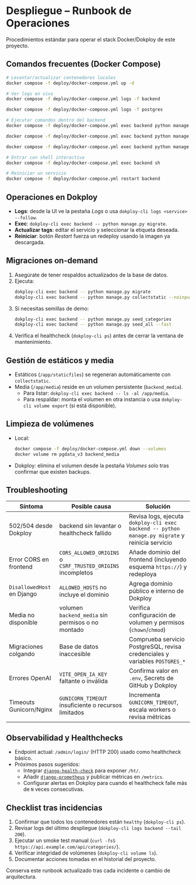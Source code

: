 # Despliegue – Runbook de Operaciones

Procedimientos estándar para operar el stack Docker/Dokploy de este proyecto.

## Comandos frecuentes (Docker Compose)

```bash
# Levantar/actualizar contenedores locales
docker compose -f deploy/docker-compose.yml up -d

# Ver logs en vivo
docker compose -f deploy/docker-compose.yml logs -f backend

docker compose -f deploy/docker-compose.yml logs -f postgres

# Ejecutar comandos dentro del backend
docker compose -f deploy/docker-compose.yml exec backend python manage.py migrate

docker compose -f deploy/docker-compose.yml exec backend python manage.py collectstatic --noinput

docker compose -f deploy/docker-compose.yml exec backend python manage.py seed_categories

# Entrar con shell interactiva
docker compose -f deploy/docker-compose.yml exec backend sh

# Reiniciar un servicio
docker compose -f deploy/docker-compose.yml restart backend
```

## Operaciones en Dokploy

- **Logs**: desde la UI ve la pestaña *Logs* o usa `dokploy-cli logs <service> --follow`.
- **Exec**: `dokploy-cli exec backend -- python manage.py migrate`.
- **Actualizar tags**: editar el servicio y seleccionar la etiqueta deseada.
- **Reiniciar**: botón *Restart* fuerza un redeploy usando la imagen ya descargada.

## Migraciones on-demand

1. Asegúrate de tener respaldos actualizados de la base de datos.
2. Ejecuta:
   ```bash
   dokploy-cli exec backend -- python manage.py migrate
   dokploy-cli exec backend -- python manage.py collectstatic --noinput
   ```
3. Si necesitas semillas de demo:
   ```bash
   dokploy-cli exec backend -- python manage.py seed_categories
   dokploy-cli exec backend -- python manage.py seed_all --fast
   ```
4. Verifica el healthcheck (`dokploy-cli ps`) antes de cerrar la ventana de mantenimiento.

## Gestión de estáticos y media

- Estáticos (`/app/staticfiles`) se regeneran automáticamente con `collectstatic`.
- Media (`/app/media`) reside en un volumen persistente (`backend_media`).
  - Para listar: `dokploy-cli exec backend -- ls -al /app/media`.
  - Para respaldar: monta el volumen en otra instancia o usa `dokploy-cli volume export` (si está disponible).

## Limpieza de volúmenes

- Local:
  ```bash
  docker compose -f deploy/docker-compose.yml down --volumes
  docker volume rm pgdata_v3 backend_media
  ```
- Dokploy: elimina el volumen desde la pestaña *Volumes* solo tras confirmar que existen backups.

## Troubleshooting

| Síntoma | Posible causa | Solución |
| ------- | ------------- | -------- |
| 502/504 desde Dokploy | backend sin levantar o healthcheck fallido | Revisa logs, ejecuta `dokploy-cli exec backend -- python manage.py migrate` y reinicia servicio |
| Error CORS en frontend | `CORS_ALLOWED_ORIGINS` o `CSRF_TRUSTED_ORIGINS` incompletos | Añade dominio del frontend (incluyendo esquema `https://`) y redeploya |
| `DisallowedHost` en Django | `ALLOWED_HOSTS` no incluye el dominio | Agrega dominio público e interno de Dokploy |
| Media no disponible | volumen `backend_media` sin permisos o no montado | Verifica configuración de volumen y permisos (`chown`/`chmod`) |
| Migraciones colgando | Base de datos inaccesible | Comprueba servicio PostgreSQL, revisa credenciales y variables `POSTGRES_*` |
| Errores OpenAI | `VITE_OPEN_IA_KEY` faltante o inválida | Confirma valor en `.env`, Secrets de GitHub y Dokploy |
| Timeouts Gunicorn/Nginx | `GUNICORN_TIMEOUT` insuficiente o recursos limitados | Incrementa `GUNICORN_TIMEOUT`, escala workers o revisa métricas |

## Observabilidad y Healthchecks

- Endpoint actual: `/admin/login/` (HTTP 200) usado como healthcheck básico.
- Próximos pasos sugeridos:
  - Integrar [`django-health-check`](https://github.com/KristianOellegaard/django-health-check) para exponer `/ht/`.
  - Añadir [`django-prometheus`](https://github.com/korfuri/django-prometheus) y publicar métricas en `/metrics`.
  - Configurar alertas en Dokploy para cuando el healthcheck falle más de `N` veces consecutivas.

## Checklist tras incidencias

1. Confirmar que todos los contenedores están `healthy` (`dokploy-cli ps`).
2. Revisar logs del último despliegue (`dokploy-cli logs backend --tail 200`).
3. Ejecutar un smoke test manual (`curl -fsS https://api.example.com/api/categories/`).
4. Verificar integridad de volúmenes (`dokploy-cli volume ls`).
5. Documentar acciones tomadas en el historial del proyecto.

Conserva este runbook actualizado tras cada incidente o cambio de arquitectura.

